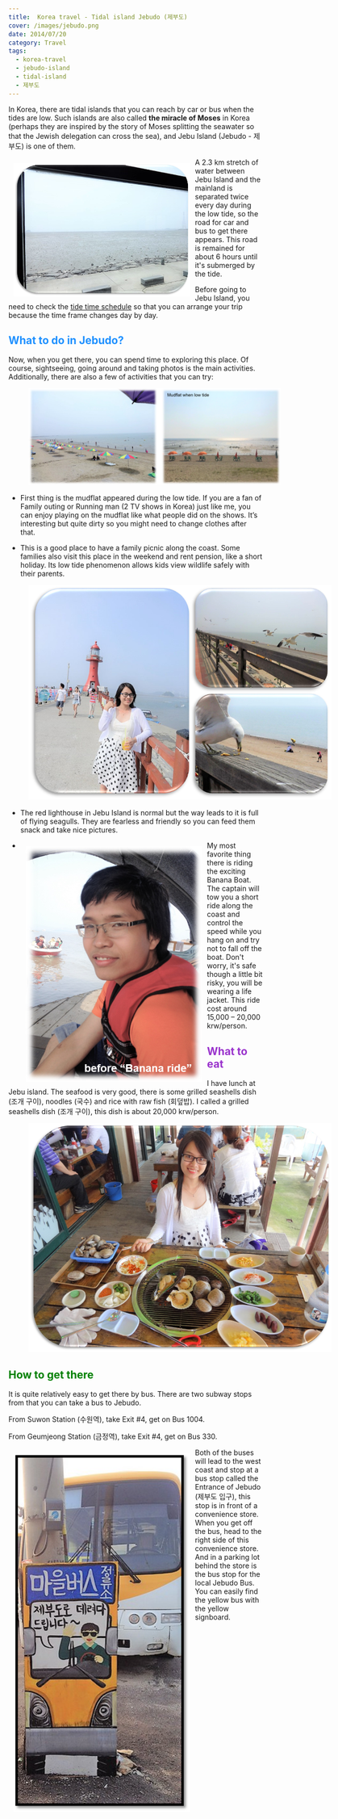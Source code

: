 ```yaml
---
title:  Korea travel - Tidal island Jebudo (제부도)
cover: /images/jebudo.png
date: 2014/07/20
category: Travel
tags:
  - korea-travel
  - jebudo-island
  - tidal-island
  - 제부도
---
```


In Korea, there are tidal islands that you can reach by car or bus when the tides are low. Such islands are also called **the miracle of Moses** in Korea (perhaps they are inspired by the story of Moses splitting the seawater so that the Jewish delegation can cross the sea), and Jebu Island (Jebudo - 제부도) is one of them.

<img align="left" style="width: 350px; padding: 10px" src="./jebu1.png"> A 2.3 km stretch of water between Jebu Island and the mainland is separated twice every day during the low tide, so the road for car and bus to get there appears. This road is remained for about 6 hours until it's submerged by the tide. 


Before going to Jebu Island, you need to check the <a href="http://www.myjebudo.com/calender/calender/calender.php?year=2018&month=1#" target="_blank">tide time schedule</a> so that you can arrange your trip because the time frame changes day by day.


## <span style="color:dodgerblue"> What to do in Jebudo? </span>

Now, when you get there, you can spend time to exploring this place. Of course, sightseeing, going around and taking photos is the main activities. Additionally, there are also a few of activities that you can try:

<figure style="width: 500px" class="align-center">
  <img src="./jebu2.png" alt="">
  <figcaption></figcaption>
</figure>

  * First thing is the mudflat appeared during the low tide. If you are a fan of Family outing or Running man (2 TV shows in Korea) just like me, you can enjoy playing on the mudflat like what people did on the shows. It’s interesting but quite dirty so you might need to change clothes after that. 

  * This is a good place to have a family picnic along the coast. Some families also visit this place in the weekend and rent pension, like a short holiday. Its low tide phenomenon allows kids view wildlife safely with their parents.

<figure style="width: 600px" class="align-center">
  <img src="./jebu3.png" alt="">
  <figcaption></figcaption>
</figure>

  * The red lighthouse in Jebu Island is normal but the way leads to it is full of flying seagulls. They are fearless and friendly so you can feed them snack and take nice pictures. 

  * <img align="left" style="width: 350px; padding: 10px" src="./jebu5.png"> My most favorite thing there is riding the exciting Banana Boat. The captain will tow you a short ride along the coast and control the speed while you hang on and try not to fall off the boat. Don't worry, it's safe though a little bit risky, you will be wearing a life jacket. This ride cost around 15,000 – 20,000 krw/person.


## <span style="color:darkorchid"> What to eat </span>

I have lunch at Jebu island. The seafood is very good, there is some grilled seashells dish (조개 구이), noodles (국수) and rice with raw fish (회덮밥). I called a grilled seashells dish (조개 구이), this dish is about 20,000 krw/person.

<figure style="width: 600px" class="align-center">
  <img src="./jebu4.png" alt="">
  <figcaption></figcaption>
</figure>

## <span style="color:green"> How to get there </span>

It is quite relatively easy to get there by bus. There are two subway stops from that you can take a bus to Jebudo. 

From Suwon Station (수원역), take Exit #4, get on Bus 1004.

From Geumjeong Station (금정역), take Exit #4, get on Bus 330.

<img align="left" style="width: 350px; padding: 10px" src="./jebu6.png"> Both of the buses will lead to the west coast and stop at a bus stop called the Entrance of Jebudo (제부도 입구), this stop is in front of a convenience store. When you get off the bus, head to the right side of this convenience store. And in a parking lot behind the store is the bus stop for the local Jebudo Bus. You can easily find the yellow bus with the yellow signboard.